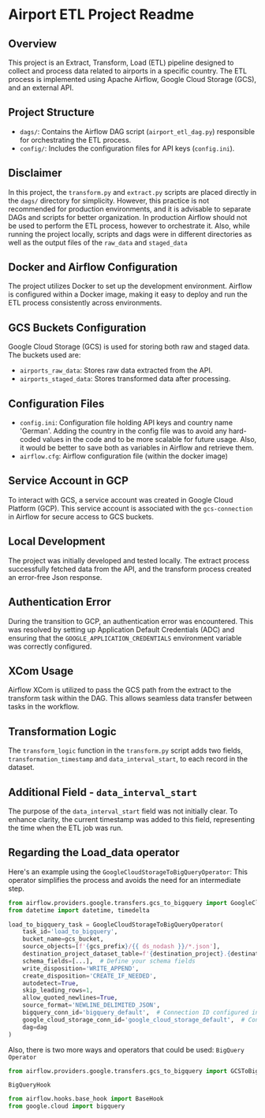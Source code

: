 # Airport ETL Project Readme

## Overview
This project is an Extract, Transform, Load (ETL) pipeline designed to collect and process data related to airports in a specific country. The ETL process is implemented using Apache Airflow, Google Cloud Storage (GCS), and an external API.

## Project Structure

- `dags/`: Contains the Airflow DAG script (`airport_etl_dag.py`) responsible for orchestrating the ETL process.
- `config/`: Includes the configuration files for API keys (`config.ini`).


## Disclaimer
In this project, the `transform.py` and `extract.py` scripts are placed directly in the `dags/` directory for simplicity. However, this practice is not recommended for production environments, and it is advisable to separate DAGs and scripts for better organization. In production Airflow should not be used to perform the ETL process, however to orchestrate it.
Also, while running the project locally, scripts and dags were in different directories as well as the output files of the `raw_data` and `staged_data` 

## Docker and Airflow Configuration
The project utilizes Docker to set up the development environment. Airflow is configured within a Docker image, making it easy to deploy and run the ETL process consistently across environments.

## GCS Buckets Configuration
Google Cloud Storage (GCS) is used for storing both raw and staged data. The buckets used are:
- `airports_raw_data`: Stores raw data extracted from the API.
- `airports_staged_data`: Stores transformed data after processing.

## Configuration Files
- `config.ini`: Configuration file holding API keys and country name 'German'. Adding the country in the config file was to avoid any hard-coded values in the code and to be more scalable for future usage. Also, it would be better to save both as variables in Airflow and retrieve them. 
- `airflow.cfg`: Airflow configuration file (within the docker image)

## Service Account in GCP
To interact with GCS, a service account was created in Google Cloud Platform (GCP). This service account is associated with the `gcs-connection` in Airflow for secure access to GCS buckets.

## Local Development
The project was initially developed and tested locally. The extract process successfully fetched data from the API, and the transform process created an error-free Json response.

## Authentication Error
During the transition to GCP, an authentication error was encountered. This was resolved by setting up Application Default Credentials (ADC) and ensuring that the `GOOGLE_APPLICATION_CREDENTIALS` environment variable was correctly configured.

## XCom Usage
Airflow XCom is utilized to pass the GCS path from the extract to the transform task within the DAG. This allows seamless data transfer between tasks in the workflow.

## Transformation Logic
The `transform_logic` function in the `transform.py` script adds two fields, `transformation_timestamp` and `data_interval_start`, to each record in the dataset.

## Additional Field - `data_interval_start`
The purpose of the `data_interval_start` field was not initially clear. To enhance clarity, the current timestamp was added to this field, representing the time when the ETL job was run.

## Regarding the Load_data operator 

Here's an example using the `GoogleCloudStorageToBigQueryOperator`: This operator simplifies the process and avoids the need for an intermediate step.

```python
from airflow.providers.google.transfers.gcs_to_bigquery import GoogleCloudStorageToBigQueryOperator
from datetime import datetime, timedelta

load_to_bigquery_task = GoogleCloudStorageToBigQueryOperator(
    task_id='load_to_bigquery',
    bucket_name=gcs_bucket,
    source_objects=[f'{gcs_prefix}/{{ ds_nodash }}/*.json'],
    destination_project_dataset_table=f'{destination_project}.{destination_dataset}.{table_name}',
    schema_fields=[...],  # Define your schema fields
    write_disposition='WRITE_APPEND',
    create_disposition='CREATE_IF_NEEDED',
    autodetect=True,
    skip_leading_rows=1,
    allow_quoted_newlines=True,
    source_format='NEWLINE_DELIMITED_JSON',
    bigquery_conn_id='bigquery_default',  # Connection ID configured in Airflow
    google_cloud_storage_conn_id='google_cloud_storage_default',  # Connection ID configured in Airflow
    dag=dag
)
```

Also, there is two more ways and operators that could be used:
`BigQuery Operator`
```python
from airflow.providers.google.transfers.gcs_to_bigquery import GCSToBigQueryOperator
```

`BigQueryHook`
```python
from airflow.hooks.base_hook import BaseHook
from google.cloud import bigquery
```



